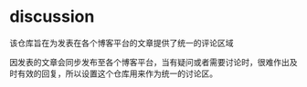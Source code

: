 # discussion
该仓库旨在为发表在各个博客平台的文章提供了统一的评论区域

因发表的文章会同步发布至各个博客平台，当有疑问或者需要讨论时，很难作出及时有效的回复，所以设置这个仓库用来作为统一的讨论区。
